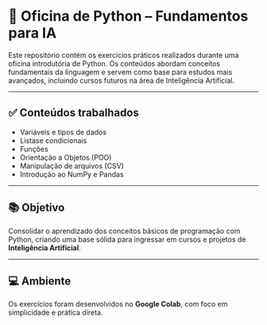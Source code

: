 # 🐍 Oficina de Python – Fundamentos para IA

Este repositório contém os exercícios práticos realizados durante uma oficina introdutória de Python. Os conteúdos abordam conceitos fundamentais da linguagem e servem como base para estudos mais avançados, incluindo cursos futuros na área de Inteligência Artificial.

---

## ✅ Conteúdos trabalhados

- Variáveis e tipos de dados  
- Listase condicionais  
- Funções  
- Orientação a Objetos (POO)  
- Manipulação de arquivos (CSV)  
- Introdução ao NumPy e Pandas  

---

## 📚 Objetivo

Consolidar o aprendizado dos conceitos básicos de programação com Python, criando uma base sólida para ingressar em cursos e projetos de **Inteligência Artificial**.

---

## 💻 Ambiente

Os exercícios foram desenvolvidos no **Google Colab**, com foco em simplicidade e prática direta.
